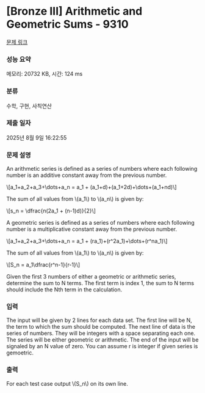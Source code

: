 # [Bronze III] Arithmetic and Geometric Sums - 9310 

[문제 링크](https://www.acmicpc.net/problem/9310) 

### 성능 요약

메모리: 20732 KB, 시간: 124 ms

### 분류

수학, 구현, 사칙연산

### 제출 일자

2025년 8월 9일 16:22:55

### 문제 설명

<p>An arithmetic series is defined as a series of numbers where each following number is an additive constant away from the previous number.</p>

<p>\[a_1+a_2+a_3+\dots+a_n = a_1 + (a_1+d)+(a_1+2d)+\dots+(a_1+nd)\]</p>

<p>The sum of all values from \(a_1\) to \(a_n\) is given by:</p>

<p>\[s_n = \dfrac{n(2a_1 + (n-1)d)}{2}\]</p>

<p>A geometric series is defined as a series of numbers where each following number is a multiplicative constant away from the previous number.</p>

<p>\[a_1+a_2+a_3+\dots+a_n = a_1 + (ra_1)+(r^2a_1)+\dots+(r^na_1)\]</p>

<p>The sum of all values from \(a_1\) to \(a_n\) is given by:</p>

<p>\[S_n = a_1\dfrac{r^n-1}{r-1}\]</p>

<p>Given the first 3 numbers of either a geometric or arithmetic series, determine the sum to N terms. The first term is index 1, the sum to N terms should include the Nth term in the calculation.</p>

### 입력 

 <p>The input will be given by 2 lines for each data set. The first line will be N, the term to which the sum should be computed. The next line of data is the series of numbers. They will be integers with a space separating each one. The series will be either geometric or arithmetic. The end of the input will be signaled by an N value of zero. You can assume r is integer if given series is gemoetric.</p>

### 출력 

 <p>For each test case output \(S_n\) on its own line.</p>

